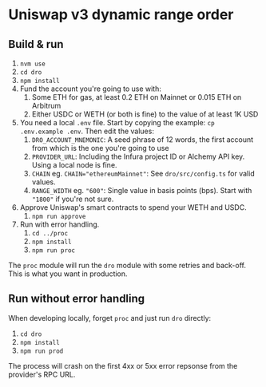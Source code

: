 # Uniswap v3 dynamic range order

## Build & run

1. `nvm use`
1. `cd dro`
1. `npm install`
1. Fund the account you're going to use with:
    1. Some ETH for gas, at least 0.2 ETH on Mainnet or 0.015 ETH on Arbitrum
    1. Either USDC or WETH (or both is fine) to the value of at least 1K USD
1. You need a local `.env` file. Start by copying the example: `cp .env.example .env`. Then edit the values:
    1. `DRO_ACCOUNT_MNEMONIC`: A seed phrase of 12 words, the first account from which is the one you're going to use
    1. `PROVIDER_URL`: Including the Infura project ID or Alchemy API key. Using a local node is fine.
    1. `CHAIN` eg. `CHAIN="ethereumMainnet"`: See `dro/src/config.ts` for valid values.
    1. `RANGE_WIDTH` eg. `"600"`: Single value in basis points (bps). Start with `"1800"` if you're not sure.
1. Approve Uniswap's smart contracts to spend your WETH and USDC.
    1. `npm run approve`
1. Run with error handling.
    1. `cd ../proc`
    1. `npm install`
    1. `npm run proc`

The `proc` module will run the `dro` module with some retries and back-off. This is what you want in production.

## Run without error handling

When developing locally, forget `proc` and just run `dro` directly:

1. `cd dro`
1. `npm install`
1. `npm run prod`

The process will crash on the first 4xx or 5xx error repsonse from the provider's RPC URL.
